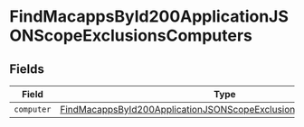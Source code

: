 # FindMacappsById200ApplicationJSONScopeExclusionsComputers


## Fields

| Field                                                                                                                                                             | Type                                                                                                                                                              | Required                                                                                                                                                          | Description                                                                                                                                                       |
| ----------------------------------------------------------------------------------------------------------------------------------------------------------------- | ----------------------------------------------------------------------------------------------------------------------------------------------------------------- | ----------------------------------------------------------------------------------------------------------------------------------------------------------------- | ----------------------------------------------------------------------------------------------------------------------------------------------------------------- |
| `computer`                                                                                                                                                        | [FindMacappsById200ApplicationJSONScopeExclusionsComputersComputer](../../models/operations/findmacappsbyid200applicationjsonscopeexclusionscomputerscomputer.md) | :heavy_minus_sign:                                                                                                                                                | N/A                                                                                                                                                               |